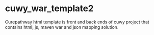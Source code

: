 cuwy_war_template2
==================

Curepathway html template is front and back ends of cuwy project that contains html, js, maven war and json mapping solution.
